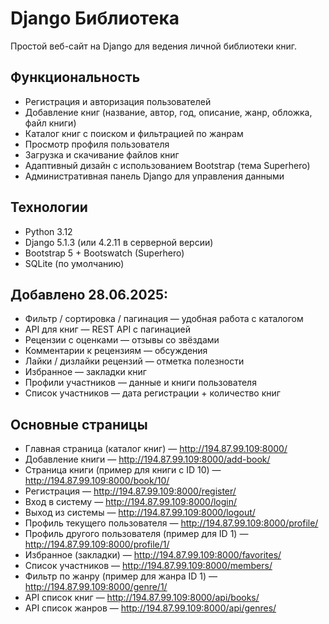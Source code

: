 # Django Библиотека

Простой веб-сайт на Django для ведения личной библиотеки книг.

## Функциональность

- Регистрация и авторизация пользователей
- Добавление книг (название, автор, год, описание, жанр, обложка, файл книги)
- Каталог книг с поиском и фильтрацией по жанрам
- Просмотр профиля пользователя
- Загрузка и скачивание файлов книг
- Адаптивный дизайн с использованием Bootstrap (тема Superhero)
- Административная панель Django для управления данными

## Технологии

- Python 3.12
- Django 5.1.3 (или 4.2.11 в серверной версии)
- Bootstrap 5 + Bootswatch (Superhero)
- SQLite (по умолчанию)


## Добавлено 28.06.2025:

- Фильтр / сортировка / пагинация — удобная работа с каталогом  
- API для книг — REST API с пагинацией  
- Рецензии с оценками — отзывы со звёздами  
- Комментарии к рецензиям — обсуждения  
- Лайки / дизлайки рецензий — отметка полезности  
- Избранное — закладки книг  
- Профили участников — данные и книги пользователя  
- Список участников — дата регистрации + количество книг


## Основные страницы

- Главная страница (каталог книг) — http://194.87.99.109:8000/
- Добавление книги — http://194.87.99.109:8000/add-book/
- Страница книги (пример для книги с ID 10) — http://194.87.99.109:8000/book/10/
- Регистрация — http://194.87.99.109:8000/register/
- Вход в систему — http://194.87.99.109:8000/login/
- Выход из системы — http://194.87.99.109:8000/logout/
- Профиль текущего пользователя — http://194.87.99.109:8000/profile/
- Профиль другого пользователя (пример для ID 1) — http://194.87.99.109:8000/profile/1/
- Избранное (закладки) — http://194.87.99.109:8000/favorites/
- Список участников — http://194.87.99.109:8000/members/
- Фильтр по жанру (пример для жанра ID 1) — http://194.87.99.109:8000/genre/1/
- API список книг — http://194.87.99.109:8000/api/books/
- API список жанров — http://194.87.99.109:8000/api/genres/
